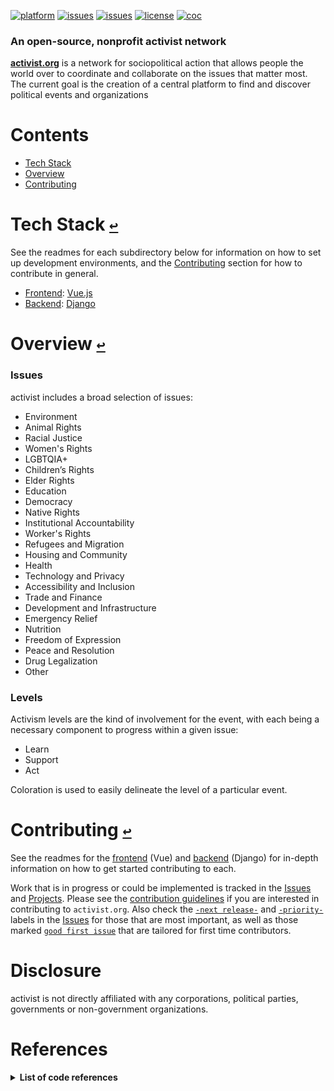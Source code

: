 <!-- <div align="center">
  <a href="https://github.com/activist-org/activist"><img src="https://github.com/activist-org/Organization/blob/main/resources/" width=250 height=250></a>
</div>

--- -->

[![platform](https://img.shields.io/badge/platform-web-999999.svg)](https://github.com/activist-org/activist)
[![issues](https://img.shields.io/github/issues/activist-org/activist)](https://github.com/activist-org/activist/issues)
[![issues](https://img.shields.io/github/discussions/activist-org/activist)](https://github.com/activist-org/activist/discussions)
[![license](https://img.shields.io/github/license/activist-org/activist.svg)](https://github.com/activist-org/activist/blob/main/LICENSE.txt)
[![coc](https://img.shields.io/badge/coc-Contributor%20Covenant-ff69b4.svg)](https://github.com/andrewtavis/activist/blob/main/.github/CODE_OF_CONDUCT.md)

### An open-source, nonprofit activist network

[**activist.org**](http://activist.org/) is a network for sociopolitical action that allows people the world over to coordinate and collaborate on the issues that matter most. The current goal is the creation of a central platform to find and discover political events and organizations

# **Contents**<a id="contents"></a>

- [Tech Stack](#tech-stack)
- [Overview](#overview)
- [Contributing](#contributing)

# Tech Stack [`↩`](#contents) <a id="tech-stack"></a>

See the readmes for each subdirectory below for information on how to set up development environments, and the [Contributing](#contributing) section for how to contribute in general.

- [Frontend](https://github.com/activist-org/activist/tree/main/src): [Vue.js](https://vuejs.org/)
- [Backend](https://github.com/activist-org/activist/tree/main/backend): [Django](https://www.djangoproject.com/)
<!-- - Analytics: [Matomo](https://matomo.org/) -->

# Overview [`↩`](#contents) <a id="overview"></a>

### Issues

activist includes a broad selection of issues:

- Environment
- Animal Rights
- Racial Justice
- Women's Rights
- LGBTQIA+
- Children’s Rights
- Elder Rights
- Education
- Democracy
- Native Rights
- Institutional Accountability
- Worker's Rights
- Refugees and Migration
- Housing and Community
- Health
- Technology and Privacy
- Accessibility and Inclusion
- Trade and Finance
- Development and Infrastructure
- Emergency Relief
- Nutrition
- Freedom of Expression
- Peace and Resolution
- Drug Legalization
- Other

### Levels

Activism levels are the kind of involvement for the event, with each being a necessary component to progress within a given issue:

- Learn
- Support
- Act

Coloration is used to easily delineate the level of a particular event.

# Contributing [`↩`](#contents) <a id="contributing"></a>

See the readmes for the [frontend](https://github.com/activist-org/activist/tree/main/src) (Vue) and [backend](https://github.com/activist-org/activist/tree/main/backend) (Django) for in-depth information on how to get started contributing to each.

Work that is in progress or could be implemented is tracked in the [Issues](https://github.com/activist-org/activist/issues) and [Projects](https://github.com/activist-org/activist/projects). Please see the [contribution guidelines](https://github.com/activist-org/activist/blob/main/CONTRIBUTING.md) if you are interested in contributing to `activist.org`. Also check the [`-next release-`](https://github.com/activist-org/activist/labels/-next%20release-) and [`-priority-`](https://github.com/activist-org/activist/labels/-priority-) labels in the [Issues](https://github.com/activist-org/activist/issues) for those that are most important, as well as those marked [`good first issue`](https://github.com/activist-org/activist/issues?q=is%3Aissue+is%3Aopen+label%3A%22good+first+issue%22) that are tailored for first time contributors.

# Disclosure

activist is not directly affiliated with any corporations, political parties, governments or non-government organizations.

# References

<details><summary><strong>List of code references</strong></summary>
<p>

- https://github.com/mutoe/vue3-realworld-example-app
  - License: https://github.com/mutoe/vue3-realworld-example-app/blob/master/LICENSE
- https://github.com/danjac/realworld
  - License: https://github.com/danjac/realworld/blob/main/LICENSE

</p>
</details>
